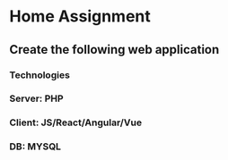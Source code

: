 # Home Assignment

## Create the following web application

### Technologies
### Server: PHP
### Client: JS/React/Angular/Vue
### DB: MYSQL

